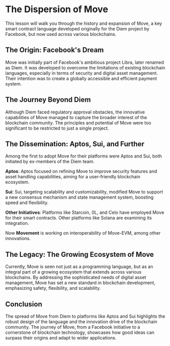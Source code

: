 # The Dispersion of Move

This lesson will walk you through the history and expansion of Move, a key smart contract language developed originally for the Diem project by Facebook, but now used across various blockchains.

## The Origin: Facebook's Dream

Move was initially part of Facebook's ambitious project Libra, later renamed as Diem. It was developed to overcome the limitations of existing blockchain languages, especially in terms of security and digital asset management. Their intention was to create a globally accessible and efficient payment system.

## The Journey Beyond Diem

Although Diem faced regulatory approval obstacles, the innovative capabilities of Move managed to capture the broader interest of the blockchain community. The principles and potential of Move were too significant to be restricted to just a single project.

## The Dissemination: Aptos, Sui, and Further

Among the first to adopt Move for their platforms were Aptos and Sui, both initiated by ex-members of the Diem team.

**Aptos**: Aptos focused on refining Move to improve security features and asset handling capabilities, aiming for a user-friendly blockchain ecosystem.

**Sui**: Sui, targeting scalability and customizability, modified Move to support a new consensus mechanism and state management system, boosting speed and flexibility.

**Other Initiatives**: Platforms like Starcoin, 0L, and Celo have employed Move for their smart contracts. Other platforms like Solana are examining its integration.

Now **Movement** is working on interoperability of Move-EVM, among other innovations.

## The Legacy: The Growing Ecosystem of Move

Currently, Move is seen not just as a programming language, but as an integral part of a growing ecosystem that extends across various blockchains. By addressing the sophisticated needs of digital asset management, Move has set a new standard in blockchain development, emphasizing safety, flexibility, and scalability.

## Conclusion

The spread of Move from Diem to platforms like Aptos and Sui highlights the robust design of the language and the innovation drive of the blockchain community. The journey of Move, from a Facebook initiative to a cornerstone of blockchain technology, showcases how good ideas can surpass their origins and adapt to wider applications.
